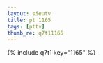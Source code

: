 ```yaml
--- 
layout: sieutv
title: pt 1165
tags: [pttv]
thumb_re: q7t11165
---
```

{% include q7t1 key="1165" %} 
